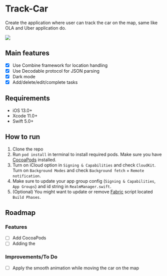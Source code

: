 # Track-Car
Create the application where user can track the car on the map, same like OLA and Uber application do.

![](https://github.com/ram2386/Track-Car/blob/master/Track%20car.gif)

## Main features
- [x] Use Combine framework for location handling
- [x] Use Decodable protocol for JSON parsing
- [x] Dark mode
- [x] Add/delete/edit/complete tasks

## Requirements
 - iOS 13.0+
 - Xcode 11.0+
 - Swift 5.0+
 
 ## How to run

1. Clone the repo
2. Run ```pod install``` in terminal to install required pods. Make sure you have [CocoaPods](https://guides.cocoapods.org/using/getting-started.html) installed.
3. Turn on iCloud option in ```Signing & Capabilities``` and check ```CloudKit```. Turn on ```Background Modes``` and check ```Background fetch``` + ```Remote notification```.
4. Make sure to update your app group config (```Signing & Capabilities```, ```App Groups```) and id string in ```RealmManager.swift```.
5. (Optional) You might want to update or remove [Fabric](https://fabric.io/home) script located ```Build Phases```.

 ## Roadmap

### Features

- [ ] Add CocoaPods
- [ ] Adding the 
 
### Improvements/To Do
- [ ] Apply the smooth animation while moving the car on the map
